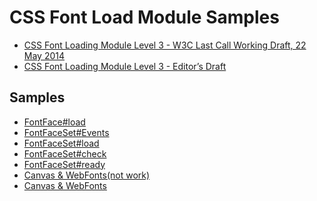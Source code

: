 # CSS Font Load Module Samples

* <a href="http://www.w3.org/TR/2014/WD-css-font-loading-3-20140522/" target="_blank">CSS Font Loading Module Level 3 - W3C Last Call Working Draft, 22 May 2014</a>
* <a href="http://dev.w3.org/csswg/css-font-loading/" target="_blank">CSS Font Loading Module Level 3 - Editor’s Draft</a>

## Samples

* [FontFace#load](http://sadah.github.io/font-load-module-samples/FontFace_load.html)
* [FontFaceSet#Events](http://sadah.github.io/font-load-module-samples/FontFaceSet_Events.html)
* [FontFaceSet#load](http://sadah.github.io/font-load-module-samples/FontFaceSet_load.html)
* [FontFaceSet#check](http://sadah.github.io/font-load-module-samples/FontFaceSet_check.html)
* [FontFaceSet#ready](http://sadah.github.io/font-load-module-samples/FontFaceSet_ready.html)
* [Canvas & WebFonts(not work)](http://sadah.github.io/font-load-module-samples/canvas_webfonts_not_work.html)
* [Canvas & WebFonts](http://sadah.github.io/font-load-module-samples/canvas_webfonts.html)

